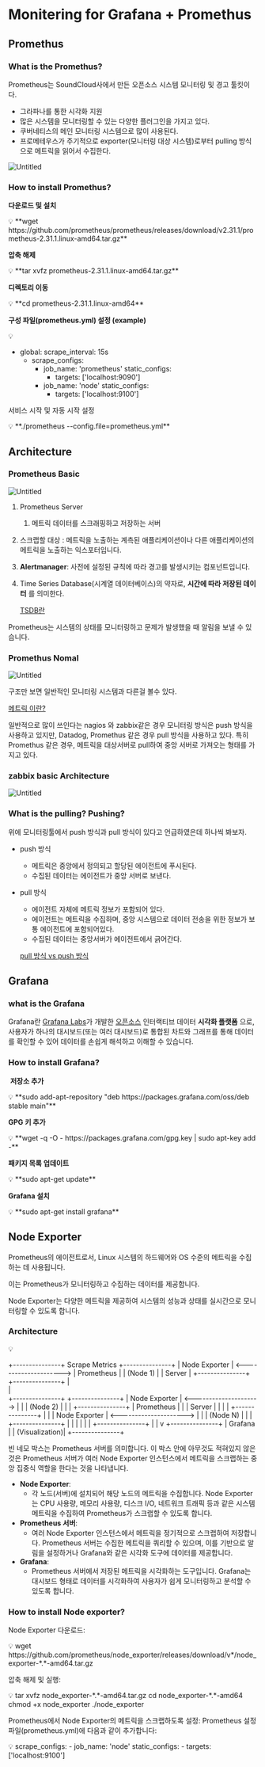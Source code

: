 # Monitering for Grafana + Promethus

## Promethus

### What is the Promethus?

Prometheus는 SoundCloud사에서 만든 오픈소스 시스템 모니터링 및 경고 툴킷이다.

- 그라파나를 통한 시각화 지원
- 많은 시스템을 모니터링할 수 있는 다양한 플러그인을 가지고 있다.
- 쿠버네티스의 메인 모니터링 시스템으로 많이 사용된다.
- 프로메테우스가 주기적으로 exporter(모니터링 대상 시스템)로부터 pulling 방식으로 메트릭을 읽어서 수집한다.

![Untitled](Monitering%20for%20Grafana%20+%20Promethus%20a01dce5514f7491da60bfe938300fa97/Untitled.png)

### How to install Promethus?

**다운로드 및 설치**

<aside>
💡 **wget https://github.com/prometheus/prometheus/releases/download/v2.31.1/prometheus-2.31.1.linux-amd64.tar.gz**

</aside>

**압축 해제**

<aside>
💡 **tar xvfz prometheus-2.31.1.linux-amd64.tar.gz**

</aside>

**디렉토리 이동**

<aside>
💡 **cd prometheus-2.31.1.linux-amd64**

</aside>

**구성 파일(prometheus.yml) 설정 (example)**

<aside>
💡

- global:
scrape_interval: 15s
    - scrape_configs:
        - job_name: 'prometheus'
        static_configs:
            - targets: ['localhost:9090']
        - job_name: 'node'
        static_configs:
            - targets: ['localhost:9100']
</aside>

서비스 시작 및 자동 시작 설정

<aside>
💡 **./prometheus --config.file=prometheus.yml**

</aside>

## **Architecture**

### **Prometheus Basic**

![Untitled](Monitering%20for%20Grafana%20+%20Promethus%20a01dce5514f7491da60bfe938300fa97/Untitled%201.png)

1. Prometheus Server 
    1. 메트릭 데이터를 스크래핑하고 저장하는 서버 
2. 스크랩할 대상 : 메트릭을 노출하는 계측된 애플리케이션이나 다른 애플리케이션의 메트릭을 노출하는 익스포터입니다.
3. **Alertmanager**: 사전에 설정된 규칙에 따라 경고를 발생시키는 컴포넌트입니다.
4. Time Series Database(시계열 데이터베이스)의 약자로, **시간에 따라 저장된 데이터** 를 의미한다. 
    
    [TSDB란 ](Monitering%20for%20Grafana%20+%20Promethus%20a01dce5514f7491da60bfe938300fa97/TSDB%E1%84%85%E1%85%A1%E1%86%AB%207597938074174a628fcf8f5e33fdb283.md)
    

 Prometheus는 시스템의 상태를 모니터링하고 문제가 발생했을 때 알림을 보낼 수 있습니다.

### Promethus  **Nomal**

![Untitled](Monitering%20for%20Grafana%20+%20Promethus%20a01dce5514f7491da60bfe938300fa97/Untitled%202.png)

구조만 보면 일반적인 모니터링 시스템과 다른걸  볼수 있다. 

[메트릭 이란? ](Monitering%20for%20Grafana%20+%20Promethus%20a01dce5514f7491da60bfe938300fa97/%E1%84%86%E1%85%A6%E1%84%90%E1%85%B3%E1%84%85%E1%85%B5%E1%86%A8%20%E1%84%8B%E1%85%B5%E1%84%85%E1%85%A1%E1%86%AB%2084ae88bf26dd4b6194399515c3a4408d.md)

일반적으로 많이 쓰인다는 nagios 와 zabbix같은 경우 모니터링 방식은 push 방식을 사용하고 있지만, Datadog, Promethus 같은 경우 pull 방식을 사용하고 있다. 특히 Promethus 같은 경우, 메트릭을 대상서버로 pull하여 중앙 서버로 가져오는 형태를 가지고 있다. 

### zabbix basic **Architecture**

![Untitled](Monitering%20for%20Grafana%20+%20Promethus%20a01dce5514f7491da60bfe938300fa97/Untitled%203.png)

### What is the pulling? Pushing?

위에 모니터링툴에서 push 방식과 pull 방식이 있다고 언급하였은데 하나씩 봐보자. 

- push 방식
    - 메트릭은 중앙에서 정의되고 할당된 에이전트에 푸시된다.
    - 수집된 데이터는 에이전트가 중앙 서버로 보낸다.
- pull 방식
    - 에이전트 자체에 메트릭 정보가 포함되어 있다.
    - 에이전트는 메트릭을 수집하며, 중앙 시스템으로 데이터 전송을 위한 정보가 보통 에이전트에 포함되어있다.
    - 수집된 데이터는 중앙서버가 에이전트에서 긁어간다.
    
    [pull 방식 vs push 방식 ](Monitering%20for%20Grafana%20+%20Promethus%20a01dce5514f7491da60bfe938300fa97/pull%20%E1%84%87%E1%85%A1%E1%86%BC%E1%84%89%E1%85%B5%E1%86%A8%20vs%20push%20%E1%84%87%E1%85%A1%E1%86%BC%E1%84%89%E1%85%B5%E1%86%A8%20228ea65929f74c48b4e23aba75f03674.md)
    

## Grafana

### what is the Grafana

Grafana란 [Grafana Labs](https://www.grafana.com/)가 개발한 [오픈소스](https://www.redhat.com/ko/topics/open-source/what-is-open-source) 인터랙티브 데이터 **시각화 플랫폼** 으로, 사용자가 하나의 대시보드(또는 여러 대시보드)로 통합된 차트와 그래프를 통해 데이터를 확인할 수 있어 데이터를 손쉽게 해석하고 이해할 수 있습니다. 

### How to install Grafana?

 **저장소 추가**

<aside>
💡 **sudo add-apt-repository "deb https://packages.grafana.com/oss/deb stable main"**

</aside>

**GPG 키 추가**

<aside>
💡 **wget -q -O - https://packages.grafana.com/gpg.key | sudo apt-key add -**

</aside>

**패키지 목록 업데이트**

<aside>
💡 **sudo apt-get update**

</aside>

**Grafana 설치**

<aside>
💡 **sudo apt-get install grafana**

</aside>

## Node Exporter

Prometheus의 에이전트로서, Linux 시스템의 하드웨어와 OS 수준의 메트릭을 수집하는 데 사용됩니다. 

이는 Prometheus가 모니터링하고 수집하는 데이터를 제공합니다. 

Node Exporter는 다양한 메트릭을 제공하여 시스템의 성능과 상태를 실시간으로 모니터링할 수 있도록 합니다.

### **Architecture**

<aside>
💡

+---------------+     Scrape Metrics      +---------------+
| Node Exporter | <---------------------> | Prometheus    |
|   (Node 1)         |                                              |    Server     |
+---------------+                                       +---------------+
            |                                              
            |                                             
+---------------+                                      +---------------+
| Node Exporter | <--------------------->  |                         |
|   (Node 2)         |                                           |                         |
+---------------+                                          |   Prometheus |
            |                                                            |       Server        |
            |                                                           |                         |
+---------------+                                          |                         |
| Node Exporter | <--------------------->  |                         |
|   (Node N)     |                                              |                         |
+---------------+                                         |                         |
                                                                       |                         |
                                                                       |                         |
                                                                       +---------------+
                                                                                   |
                                                                                   |
                                                                                   v
                                                                       +---------------+
                                                                       |    Grafana    |
                                                                       | (Visualization)|
                                                                       +---------------+

</aside>

빈 네모 박스는 Prometheus 서버를 의미합니다. 이 박스 안에 아무것도 적혀있지 않은 것은 Prometheus 서버가 여러 Node Exporter 인스턴스에서 메트릭을 스크랩하는 중앙 집중식 역할을 한다는 것을 나타냅니다.

- **Node Exporter**:
    - 각 노드(서버)에 설치되어 해당 노드의 메트릭을 수집합니다. Node Exporter는 CPU 사용량, 메모리 사용량, 디스크 I/O, 네트워크 트래픽 등과 같은 시스템 메트릭을 수집하여 Prometheus가 스크랩할 수 있도록 합니다.
- **Prometheus 서버**:
    - 여러 Node Exporter 인스턴스에서 메트릭을 정기적으로 스크랩하여 저장합니다. Prometheus 서버는 수집한 메트릭을 쿼리할 수 있으며, 이를 기반으로 알림을 설정하거나 Grafana와 같은 시각화 도구에 데이터를 제공합니다.
- **Grafana**:
    - Prometheus 서버에서 저장된 메트릭을 시각화하는 도구입니다. Grafana는 대시보드 형태로 데이터를 시각화하여 사용자가 쉽게 모니터링하고 분석할 수 있도록 합니다.

### How to install Node exporter?

Node Exporter 다운로드:

<aside>
💡 wget https://github.com/prometheus/node_exporter/releases/download/v*/node_exporter-*.*-amd64.tar.gz

</aside>

압축 해제 및 실행:

<aside>
💡 tar xvfz node_exporter-*.*-amd64.tar.gz
cd node_exporter-*.*-amd64
chmod +x node_exporter
./node_exporter

</aside>

Prometheus에서 Node Exporter의 메트릭을 스크랩하도록 설정:
   Prometheus 설정 파일(prometheus.yml)에 다음과 같이 추가합니다:

<aside>
💡 scrape_configs:
  - job_name: 'node'
    static_configs:
      - targets: ['localhost:9100']

</aside>